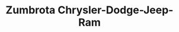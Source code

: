 ---
title: "Zumbrota Chrysler-Dodge-Jeep-Ram"
url: /zumbrota/zumbrota-chrysler-dodge-jeep-ram/
shop: Autohaus
---